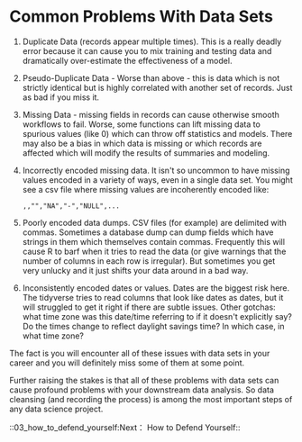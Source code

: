 # Common Problems With Data Sets

1.  Duplicate Data (records appear multiple times). This is a really
    deadly error because it can cause you to mix training and testing
    data and dramatically over-estimate the effectiveness of a model.

2.  Pseudo-Duplicate Data - Worse than above - this is data which is not
    strictly identical but is highly correlated with another set of
    records. Just as bad if you miss it.

3.  Missing Data - missing fields in records can cause otherwise smooth
    workflows to fail. Worse, some functions can lift missing data to
    spurious values (like 0) which can throw off statistics and models.
    There may also be a bias in which data is missing or which records
    are affected which will modify the results of summaries and
    modeling.

4.  Incorrectly encoded missing data. It isn't so uncommon to have
    missing values encoded in a variety of ways, even in a single data
    set. You might see a csv file where missing values are incoherently
    encoded like:

    ```         
    ,,"","NA","-","NULL",...
    ```

5.  Poorly encoded data dumps. CSV files (for example) are delimited
    with commas. Sometimes a database dump can dump fields which have
    strings in them which themselves contain commas. Frequently this
    will cause R to barf when it tries to read the data (or give
    warnings that the number of columns in each row is irregular). But
    sometimes you get very unlucky and it just shifts your data around
    in a bad way.

6.  Inconsistently encoded dates or values. Dates are the biggest risk
    here. The tidyverse tries to read columns that look like dates as
    dates, but it will struggled to get it right if there are subtle
    issues. Other gotchas: what time zone was this date/time referring
    to if it doesn't explicitly say? Do the times change to reflect
    daylight savings time? In which case, in what time zone?

The fact is you will encounter all of these issues with data sets in
your career and you will definitely miss some of them at some point.

Further raising the stakes is that all of these problems with data sets
can cause profound problems with your downstream data analysis. So data
cleansing (and recording the process) is among the most important steps
of any data science project.


::03_how_to_defend_yourself:Next： How to Defend Yourself::
